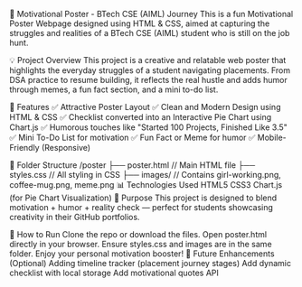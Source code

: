 🎉 Motivational Poster - BTech CSE (AIML) Journey
This is a fun Motivational Poster Webpage designed using HTML & CSS, aimed at capturing the struggles and realities of a BTech CSE (AIML) student who is still on the job hunt.

💡 Project Overview
This project is a creative and relatable web poster that highlights the everyday struggles of a student navigating placements. From DSA practice to resume building, it reflects the real hustle and adds humor through memes, a fun fact section, and a mini to-do list.

🌟 Features
✅ Attractive Poster Layout
✅ Clean and Modern Design using HTML & CSS
✅ Checklist converted into an Interactive Pie Chart using Chart.js
✅ Humorous touches like "Started 100 Projects, Finished Like 3.5"
✅ Mini To-Do List for motivation
✅ Fun Fact or Meme for humor
✅ Mobile-Friendly (Responsive)

📂 Folder Structure
/poster
├── poster.html   // Main HTML file
├── styles.css    // All styling in CSS
├── images/       // Contains girl-working.png, coffee-mug.png, meme.png
📊 Technologies Used
HTML5
CSS3
Chart.js (for Pie Chart Visualization)
🎯 Purpose
This project is designed to blend motivation + humor + reality check — perfect for students showcasing creativity in their GitHub portfolios.

🔗 How to Run
Clone the repo or download the files.
Open poster.html directly in your browser.
Ensure styles.css and images are in the same folder.
Enjoy your personal motivation booster!
📌 Future Enhancements (Optional)
Adding timeline tracker (placement journey stages)
Add dynamic checklist with local storage
Add motivational quotes API

